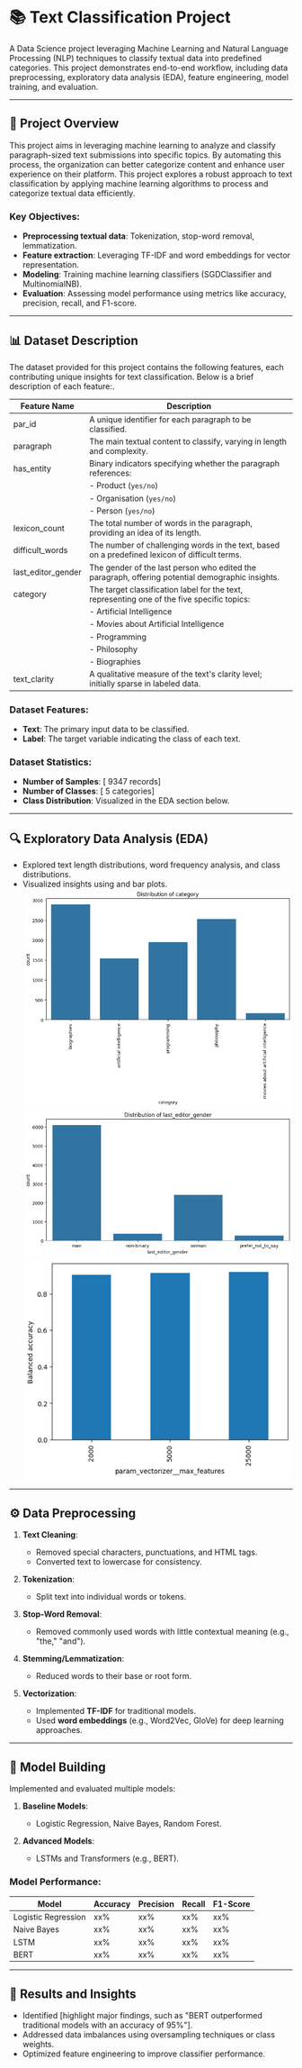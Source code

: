 # 📚 Text Classification Project  
A Data Science project leveraging Machine Learning and Natural Language Processing (NLP) techniques to classify textual data into predefined categories. This project demonstrates end-to-end workflow, including data preprocessing, exploratory data analysis (EDA), feature engineering, model training, and evaluation.

---

## 📝 Project Overview  
This project aims in leveraging machine learning to analyze and classify paragraph-sized text submissions into specific topics. By automating this process, the organization can better categorize content and enhance user experience on their platform. This project explores a robust approach to text classification by applying machine learning algorithms to process and categorize textual data efficiently.

### Key Objectives:  
- **Preprocessing textual data**: Tokenization, stop-word removal, lemmatization.  
- **Feature extraction**: Leveraging TF-IDF and word embeddings for vector representation.  
- **Modeling**: Training machine learning classifiers (SGDClassifier and MultinomialNB).  
- **Evaluation**: Assessing model performance using metrics like accuracy, precision, recall, and F1-score.  

---

## 📊 Dataset Description  
The dataset provided for this project contains the following features, each contributing unique insights for text classification. Below is a brief description of each feature:.

| Feature Name        | Description                                                                                      |    
|---------------------|--------------------------------------------------------------------------------------------------|
| par_id              | A unique identifier for each paragraph to be classified.                                         | 
| paragraph           | The main textual content to classify, varying in length and complexity.                          | 
| has_entity          | Binary indicators specifying whether the paragraph references:                                   | 
|                     | - Product (```yes/no```)                                                                         | 
|                     | - Organisation (```yes/no```)                                                                    |
|                     | - Person (```yes/no```)                                                                          |
| lexicon_count       | The total number of words in the paragraph, providing an idea of its length.                     |
| difficult_words     | The number of challenging words in the text, based on a predefined lexicon of difficult terms.   |
| last_editor_gender  | The gender of the last person who edited the paragraph, offering potential demographic insights. |
| category            | The target classification label for the text, representing one of the five specific topics:      |
|                     | - Artificial Intelligence                                                                        |
|                     | - Movies about Artificial Intelligence                                                           |
|                     | - Programming                                                                                    |
|                     | - Philosophy                                                                                     |
|                     | - Biographies                                                                                    |
| text_clarity        | A qualitative measure of the text's clarity level; initially sparse in labeled data.             | 

### Dataset Features:  
- **Text**: The primary input data to be classified.  
- **Label**: The target variable indicating the class of each text.  
  

### Dataset Statistics:  
- **Number of Samples**: [ 9347 records]  
- **Number of Classes**: [ 5 categories]  
- **Class Distribution**: Visualized in the EDA section below.  

---

## 🔍 Exploratory Data Analysis (EDA)  
- Explored text length distributions, word frequency analysis, and class distributions.  
- Visualized insights using and bar plots.
![alt text](https://github.com/Evykings/Topic-Classification-of-Text/blob/main/distribution%20of%20category.png)
![alt text](https://github.com/Evykings/Topic-Classification-of-Text/blob/main/distribution%20of%20gender.png)
![alt text](https://github.com/Evykings/Topic-Classification-of-Text/blob/main/tc.png)

---

## ⚙️ Data Preprocessing  
1. **Text Cleaning**:  
   - Removed special characters, punctuations, and HTML tags.  
   - Converted text to lowercase for consistency.  

2. **Tokenization**:  
   - Split text into individual words or tokens.  

3. **Stop-Word Removal**:  
   - Removed commonly used words with little contextual meaning (e.g., "the," "and").  

4. **Stemming/Lemmatization**:  
   - Reduced words to their base or root form.  

5. **Vectorization**:  
   - Implemented **TF-IDF** for traditional models.  
   - Used **word embeddings** (e.g., Word2Vec, GloVe) for deep learning approaches.

---

## 🧠 Model Building  
Implemented and evaluated multiple models:  

1. **Baseline Models**:  
   - Logistic Regression, Naive Bayes, Random Forest.  

2. **Advanced Models**:  
   - LSTMs and Transformers (e.g., BERT).  

### Model Performance:  
| Model               | Accuracy | Precision | Recall | F1-Score |  
|---------------------|----------|-----------|--------|----------|  
| Logistic Regression | xx%      | xx%       | xx%    | xx%      |  
| Naive Bayes         | xx%      | xx%       | xx%    | xx%      |  
| LSTM                | xx%      | xx%       | xx%    | xx%      |  
| BERT                | xx%      | xx%       | xx%    | xx%      |  

---

## 🔬 Results and Insights  
- Identified [highlight major findings, such as "BERT outperformed traditional models with an accuracy of 95%"].  
- Addressed data imbalances using oversampling techniques or class weights.  
- Optimized feature engineering to improve classifier performance.  
